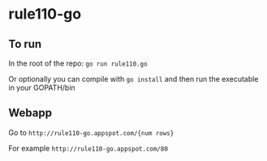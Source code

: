 # rule110-go

## To run
In the root of the repo: `go run rule110.go`

Or optionally you can compile with `go install` and then run the executable in your GOPATH/bin

## Webapp
Go to `http://rule110-go.appspot.com/{num rows}`

For example `http://rule110-go.appspot.com/80`
